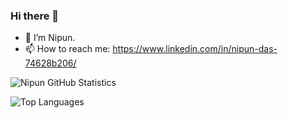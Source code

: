 ### Hi there 👋
- 🔭 I’m Nipun.
- 📫 How to reach me: https://www.linkedin.com/in/nipun-das-74628b206/

![Nipun GitHub Statistics](https://github-readme-stats.vercel.app/api?username=Nipun-Das&show_icons=true)

![Top Languages](https://github-readme-stats.vercel.app/api/top-langs/?username=Nipun-Das)



     
                      


